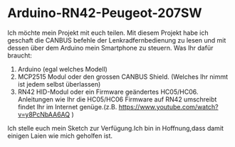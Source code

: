 # Arduino-RN42-Peugeot-207SW
Ich möchte mein Projekt mit euch teilen. Mit diesem Projekt habe ich geschaft die CANBUS befehle der Lenkradfernbedienung zu lesen und mit dessen über dem Arduino mein Smartphone zu steuern.
Was Ihr dafür braucht:
1. Arduino (egal welches Modell)
2. MCP2515 Modul oder den grossen CANBUS Shield. (Welches Ihr nimmt ist jedem selbst überlassen)
3. RN42 HID-Modul oder ein Firmware geändertes HC05/HC06. Anleitungen wie Ihr die HC05/HC06 Firmware auf RN42 umschreibt findet Ihr  im Internet genüge.(z.B. https://www.youtube.com/watch?v=y8PcNbAA6AQ )

Ich stelle euch mein Sketch zur Verfügung.Ich bin in Hoffnung,dass damit einigen Laien wie mich geholfen ist.
